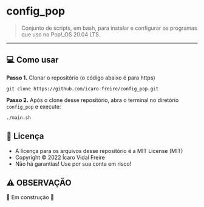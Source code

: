 # config_pop

> Conjunto de scripts, em bash, para instalar e configurar os programas que uso no Pop!_OS 20.04 LTS.

---

## :computer: Como usar

**Passo 1.** Clonar o repositório (o código abaixo é para https)

```{bash}
git clone https://github.com/icaro-freire/config_pop.git
```

**Passo 2.** Após o clone desse repositório, abra o terminal no diretório `config_pop` e 
execute:

```{bash}
./main.sh
```

## :pencil: Licença 

- A licença para os arquivos desse repositório é a MIT License (MIT)
- Copyright :copyright: 2022 Ícaro Vidal Freire
- Não há garantias! Use por sua conta em risco!

## :warning: OBSERVAÇÃO 

:construction: Em construção :construction:
